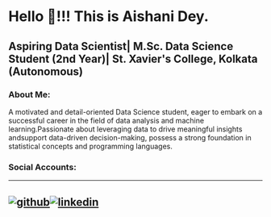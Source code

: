 # Hello 👋!!! This is Aishani Dey.
## Aspiring Data Scientist| M.Sc. Data Science Student (2nd Year)| St. Xavier's College, Kolkata (Autonomous)
### About Me:
A motivated and detail-oriented Data Science student, eager to embark on a successful career in the field of data analysis and machine learning.Passionate about leveraging data to drive meaningful insights andsupport data-driven decision-making, possess a strong foundation in statistical concepts and programming languages.

### Social Accounts:
---
[![github](https://cloud.githubusercontent.com/assets/17016297/18839843/0e06a67a-83d2-11e6-993a-b35a182500e0.png)][1][![linkedin](https://cloud.githubusercontent.com/assets/17016297/18839848/0fc7e74e-83d2-11e6-8c6a-277fc9d6e067.png)][2]
---
[1]:https://github.com/deyaishani6
[2]:http://www.linkedin.com/in/aishani-dey-449787251

